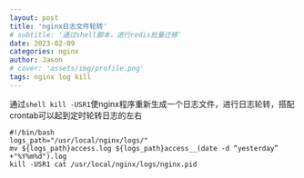 ```yaml
---
layout: post
title: 'nginx日志文件轮转'
# subtitle: '通过shell脚本，进行redis批量迁移'
date: 2023-02-09
categories: nginx
author: Jason
# cover: 'assets/img/profile.png'
tags: nginx log kill
---
```



通过```shell kill -USR1```使nginx程序重新生成一个日志文件，进行日志轮转，搭配crontab可以起到定时轮转日志的左右
```shell
#!/bin/bash
logs_path="/usr/local/nginx/logs/"
mv ${logs_path}access.log ${logs_path}access_̲(date -d “yesterday” +"%Y%m%d").log
kill -USR1 cat /usr/local/nginx/logs/nginx.pid
```